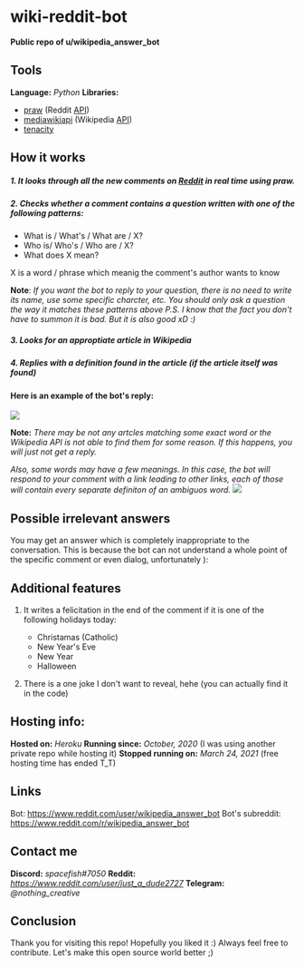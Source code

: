 # wiki-reddit-bot
**Public repo of  u/wikipedia_answer_bot**

## Tools 

**Language:** *Python*
**Libraries:** 
- [praw](prawnhttps://praw.readthedocs.io/en/latest/) (Reddit [API](https://en.wikipedia.org/wiki/API "API"))
- [mediawikiapi](https://pypi.org/project/mediawikiapi/") (Wikipedia [API](https://en.wikipedia.org/wiki/API "API"))
- [tenacity](https://github.com/jd/tenacity "tenacity")

## How it works
##### 1. It looks through all the new comments on [Reddit](https://www.reddit.com/ "Reddit") in real time using praw.

##### 2. Checks whether a comment contains a question written with one of the following patterns:
- What is / What's / What are / X?
- Who is/ Who's / Who are / X?
- What does X mean?

X is a word / phrase which meanig the comment's author wants to know

**Note**: *If you want the bot to reply to your question, there is no need to write its name, use some specific charcter, etc. You should only ask a question the way it matches these patterns above*
*P.S. I know that the fact you don't have to summon it is bad. But it is also good xD :)*

##### 3. Looks for an approptiate article in Wikipedia
##### 4. Replies with a definition found in the article (if the article itself was found)

#### **Here is an example of the bot's reply:**
![](https://i.imgur.com/RtPjdeb.png)

**Note:** *There may be not any artcles matching some exact word or the Wikipedia API is not able to find them for some reason. If this happens, you will just not get a reply.*

*Also, some words may have a few meanings.  In this case, the bot will respond to your comment with a link leading to other links, each of those will contain every separate definiton of an ambiguos word.*
![](https://i.imgur.com/1EGGIr4.png)


## Possible irrelevant answers
You may get an answer which is completely inappropriate to the conversation. This is because the bot can not understand a whole point of the specific comment or even dialog, unfortunately ):


## Additional features
1. It writes a felicitation in the end of the comment if it is one of the following holidays today:
    - Christamas (Catholic)
    - New Year's Eve
    - New Year
    - Halloween

2. There is a one joke I don't want to reveal, hehe (you can actually find it in the code)


## Hosting info:
**Hosted on:** *Heroku*
**Running since:** *October, 2020* (I was using another private repo while hosting it)
**Stopped running on:** *March 24, 2021* (free hosting time has ended T_T)


## Links
Bot: https://www.reddit.com/user/wikipedia_answer_bot
Bot's subreddit: https://www.reddit.com/r/wikipedia_answer_bot


## Contact me
**Discord:** *spacefish#7050*
**Reddit:** *https://www.reddit.com/user/just_a_dude2727* 
**Telegram:** *@nothing_creative*


## Conclusion
Thank you for visiting this repo! Hopefully you liked it :)
Always feel free to contribute. Let's make this open source world better ;)


